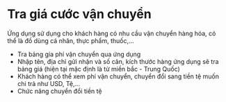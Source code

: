 # Tra giá cước vận chuyển 
Ứng dụng sử dụng cho khách hàng có nhu cầu vận chuyển hàng hóa, có thể là đồ dùng cá nhân, thực phẩm, thuốc,... 
+ Tra bảng gía phí vận chuyển qua ứng dụng
+ Nhập tên, địa chỉ gửi nhận và số cân, kích thước hàng ứng dụng sẽ tra bảng giá (hiện tại mặc định là từ miền bắc - Trung Quốc)
+ Khách hàng có thể xem phí vận chuyển, chuyển đổi sang tiền tệ muốn chi trả như USD, Tệ,...
+ Chức năng chuyển đổi tiền tệ
